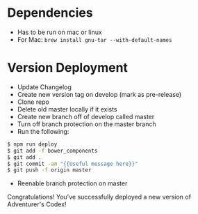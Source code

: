 # Dependencies
- Has to be run on mac or linux
- For Mac: ```brew install gnu-tar --with-default-names```

# Version Deployment
- Update Changelog
- Create new version tag on develop (mark as pre-release)
- Clone repo
- Delete old master locally if it exists
- Create new branch off of develop called master
- Turn off branch protection on the master branch
- Run the following:

```bash 
$ npm run deploy
$ git add -f bower_components
$ git add .
$ git commit -am "{{Useful message here}}"
$ git push -f origin master
```
- Reenable branch protection on master

Congratulations! You've successfully deployed a new version of Adventurer's Codex!

